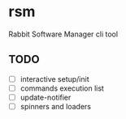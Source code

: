 # rsm

Rabbit Software Manager cli tool

## TODO

- [ ] interactive setup/init
- [ ] commands execution list
- [ ] update-notifier
- [ ] spinners and loaders